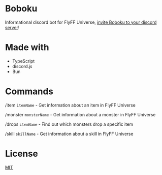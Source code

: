 # Boboku

Informational discord bot for FlyFF Universe, [invite Boboku to your discord server](https://discord.com/oauth2/authorize?client_id=1158035184898297937&permissions=0&scope=bot%20applications.commands)!

# Made with

- TypeScript
- discord.js
- Bun

# Commands

/item `itemName` - Get information about an item in FlyFF Universe

/monster `monsterName` - Get information about a monster in FlyFF Universe

/drops `itemName` - Find out which monsters drop a specific item

/skill `skillName` - Get information about a skill in FlyFF Universe

# License

[MIT](https://github.com/nulfrost/boboku/blob/main/LICENSE)
